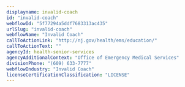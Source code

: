 ```yaml
---
displayname: invalid-coach
id: "invalid-coach"
webflowId: "5f77294a5ddf7683313ac435"
urlSlug: "invalid-coach"
webflowName: "Invalid Coach"
callToActionLink: "http://nj.gov/health/ems/education/"
callToActionText: ""
agencyId: health-senior-services
agencyAdditionalContext: "Office of Emergency Medical Services"
divisionPhone: "(609) 633-7777"
webflowIndustry: "Invalid Coach"
licenseCertificationClassification: "LICENSE"
---
```

